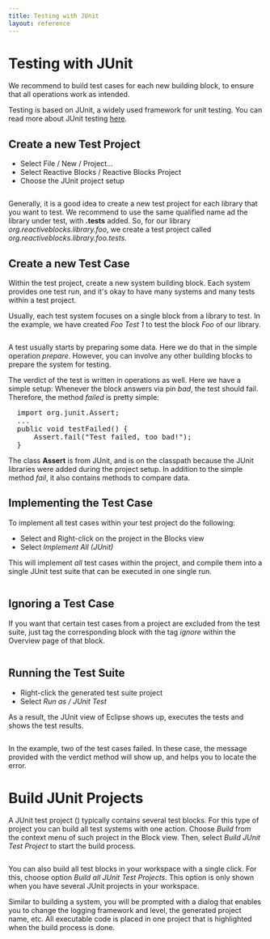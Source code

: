 ```yaml
---
title: Testing with JUnit
layout: reference
---
```



<h1><a name="testing_libraries_with_junit" id="testing_libraries_with_junit">Testing with JUnit</a></h1>
<div class="level1">

<p>

We recommend to build test cases for each new building block, to ensure that all operations work as intended. 
</p>

<p>
Testing is based on JUnit, a widely used framework for unit testing. You can read more about JUnit testing <a href="http://en.wikipedia.org/wiki/JUnit" class="urlextern" title="http://en.wikipedia.org/wiki/JUnit"  rel="nofollow">here</a>.
</p>

</div>
<!-- SECTION "Testing Libraries with JUnit" [1-310] -->
<h2><a name="create_a_new_test_project" id="create_a_new_test_project">Create a new Test Project</a></h2>
<div class="level2">
<ul>
<li class="level1"><div class="li"> Select File / New / Project…</div>
</li>
<li class="level1"><div class="li"> Select Reactive Blocks / Reactive Blocks Project</div>
</li>
<li class="level1"><div class="li"> Choose the JUnit project setup</div>
</li>
</ul>

<p>

<a href="/_detail/doc/new-test-project2.png?id=doc%3Ajunit" class="media" title="doc:new-test-project2.png"><img src="/_media/doc/new-test-project2.png" class="media" alt="" /></a>
</p>

<p>
Generally, it is a good idea to create a new test project for each library that you want to test. We recommend to use the same qualified name ad the library under test, with <strong>.tests</strong> added. So, for our library <em>org.reactiveblocks.library.foo</em>, we create a test project called <em>org.reactiveblocks.library.foo.tests.</em>
</p>

</div>
<!-- SECTION "Create a new Test Project" [311-829] -->
<h2><a name="create_a_new_test_case" id="create_a_new_test_case">Create a new Test Case</a></h2>
<div class="level2">

<p>

Within the test project, create a new system building block. Each system provides one test run, and it&#039;s okay to have many systems and many tests within a test project. 
</p>

<p>
Usually, each test system focuses on a single block from a library to test. In the example, we have created <em>Foo Test 1</em> to test the block <em>Foo</em> of our library.
</p>

<p>
<a href="/_detail/doc/new-test-project.png?id=doc%3Ajunit" class="media" title="doc:new-test-project.png"><img src="/_media/doc/new-test-project.png" class="media" alt="" /></a>
</p>

<p>

A test usually starts by preparing some data. Here we do that in the simple operation <em>prepare</em>. However, you can involve any other building blocks to prepare the system for testing.
</p>

<p>
The verdict of the test is written in operations as well. Here we have a simple setup: Whenever the block answers via pin <em>bad</em>, the test should fail. Therefore, the method <em>failed</em> is pretty simple:

</p>
<pre class="code">  import org.junit.Assert;
  ...
  public void testFailed() {
      Assert.fail(&quot;Test failed, too bad!&quot;);
  }</pre>

<p>

The class <strong>Assert</strong> is from JUnit, and is on the classpath because the JUnit libraries were added during the project setup. In addition to the simple method <em>fail</em>, it also contains methods to compare data.
</p>

</div>
<!-- SECTION "Create a new Test Case" [830-1959] -->
<h2><a name="implementing_the_test_case" id="implementing_the_test_case">Implementing the Test Case</a></h2>
<div class="level2">

<p>

To implement all test cases within your test project do the following:
</p>
<ul>
<li class="level1"><div class="li"> Select and Right-click on the project in the Blocks view</div>
</li>
<li class="level1"><div class="li"> Select <em>Implement All (JUnit)</em></div>
</li>
</ul>

<p>

This will implement <em>all</em> test cases within the project, and compile them into a single JUnit test suite that can be executed in one single run.
</p>

<p>
<a href="/_detail/doc/junit-generated-test-case.png?id=doc%3Ajunit" class="media" title="doc:junit-generated-test-case.png"><img src="/_media/doc/junit-generated-test-case.png" class="media" alt="" /></a>
</p>

</div>
<!-- SECTION "Implementing the Test Case" [1960-2358] -->
<h2><a name="ignoring_a_test_case" id="ignoring_a_test_case">Ignoring a Test Case</a></h2>
<div class="level2">

<p>

If you want that certain test cases from a project are excluded from the test suite, just tag the corresponding block with the tag <em>ignore</em> within the Overview page of that block.
</p>

<p>
<a href="/_detail/doc/junit_tag_ignore_small.png?id=doc%3Ajunit" class="media" title="doc:junit_tag_ignore_small.png"><img src="/_media/doc/junit_tag_ignore_small.png" class="media" alt="" /></a>
</p>

</div>
<!-- SECTION "Ignoring a Test Case" [2359-2613] -->
<h2><a name="running_the_test_suite" id="running_the_test_suite">Running the Test Suite</a></h2>
<div class="level2">
<ul>
<li class="level1"><div class="li"> Right-click the generated test suite project</div>
</li>
<li class="level1"><div class="li"> Select <em>Run as / JUnit Test</em></div>
</li>
</ul>

<p>

As a result, the JUnit view of Eclipse shows up, executes the tests and shows the test results.
</p>

<p>
<a href="/_detail/doc/junit-test-view.png?id=doc%3Ajunit" class="media" title="doc:junit-test-view.png"><img src="/_media/doc/junit-test-view.png" class="media" alt="" /></a>
</p>

<p>

In the example, two of the test cases failed. In these case, the message provided with the verdict method will show up, and helps you to locate the error.
</p>

</div>
<!-- SECTION "Running the Test Suite" [2614-] -->


<h1><a name="build_junit_projects" id="build_junit_projects">Build JUnit Projects</a></h1>
<div class="level1">

<p>
A JUnit test project (<a href="/_detail/doc/junit.png?id=doc%3Abuild_junit" class="media" title="doc:junit.png"><img src="/_media/doc/junit.png" class="media" alt="" /></a>) typically contains several test blocks. For this type of project you can build all test systems with one action. Choose <em>Build</em> from the context menu of such project in the Block view. Then, select <em>Build JUnit Test Project</em> to start the build process.
</p>

<p>
<a href="/_detail/doc/build-junit2.jpg?id=doc%3Abuild_junit" class="media" title="doc:build-junit2.jpg"><img src="/_media/doc/build-junit2.jpg" class="media" alt="" /></a>
</p>

<p>
You can also build all test blocks in your workspace with a single click. For this, choose option <em>Build all JUnit Test Projects</em>. This option is only shown when you have several JUnit projects in your workspace.
</p>

<p>
Similar to building a system, you will be prompted with a dialog that enables you to change the logging framework and level, the generated project name, etc. All executable code is placed in one project that is highlighted when the build process is done.
</p>

</div>
